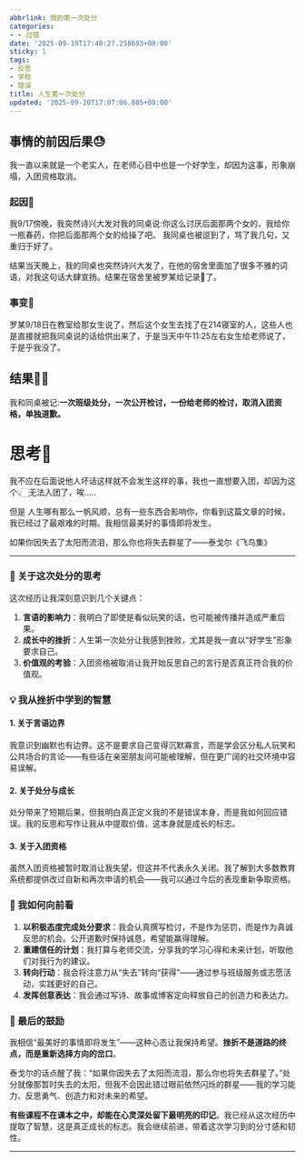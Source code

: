 ```yaml
---
abbrlink: 我的第一次处分
categories:
- - 过错
date: '2025-09-19T17:40:27.258693+08:00'
sticky: 1
tags:
- 反思
- 学校
- 错误
title: 人生第一次处分
updated: '2025-09-20T17:07:06.805+08:00'
---
```

## 事情的前因后果😓

我一直以来就是一个老实人，在老师心目中也是一个好学生，却因为这事，形象崩塌，入团资格取消。

### 起因👀

我9/17傍晚，我突然诗兴大发对我的同桌说:你这么讨厌后面那两个女的，我给你一瓶春药，你把后面那两个女的给操了吧。 我同桌也被逗到了，骂了我几句，又重归于好了。

结果当天晚上，我的同桌也突然诗兴大发了，在他的宿舍里面加了很多不雅的词语，对我这句话大肆宣扬。结果在宿舍里被罗某给记录📝了。

### 事变🤛

罗某9/18日在教室给那女生说了，然后这个女生去找了在214寝室的人，这些人也是直接就把我同桌说的话给供出来了，于是当天中午11:25左右女生给老师说了，于是乎我没了。

## 结果👊🏻

我和同桌被记:**一次班级处分，一次公开检讨，一份给老师的检讨，取消入团资格，单独道歉。**

# 思考🤔

我不应在后面说他人坏话这样就不会发生这样的事，我也一直想要入团，却因为这个👆🏻无法入团了，唉.....

但是 人生哪有那么一帆风顺，总有一些东西会影响你，你看到这篇文章的时候，我已经过了最艰难的时期。我相信最美好的事情即将发生。

如果你因失去了太阳而流泪，那么你也将失去群星了——泰戈尔《飞鸟集》

---

### 🌱 关于这次处分的思考

这次经历让我深刻意识到几个关键点：

1. **言语的影响力**：我明白了即使是看似玩笑的话，也可能被传播并造成严重后果。
2. **成长中的挫折**：人生第一次处分让我感到挫败，尤其是我一直以“好学生”形象要求自己。
3. **价值观的考验**：入团资格被取消让我开始反思自己的言行是否真正符合我的价值观。

### 💡 我从挫折中学到的智慧

#### 1. 关于言语边界

我意识到幽默也有边界。这不是要求自己变得沉默寡言，而是学会区分私人玩笑和公共场合的言论——有些话在亲密朋友间可能被理解，但在更广阔的社交环境中容易误解。

#### 2. 关于处分与成长

处分带来了短期后果，但我明白真正定义我的不是错误本身，而是我如何回应错误。我的反思和写作让我从中提取价值，这本身就是成长的标志。

#### 3. 关于入团资格

虽然入团资格被暂时取消让我失望，但这并不代表永久关闭。我了解到大多数教育系统都提供改过自新和再次申请的机会——我可以通过今后的表现重新争取资格。

### 🚀 我如何向前看

1. **以积极态度完成处分要求**：我会认真撰写检讨，不是作为惩罚，而是作为真诚反思的机会。公开道歉时保持诚恳，希望能赢得理解。
2. **重建信任的计划**：我打算与老师交流，分享我的学习心得和未来计划，听取他们对我行为的建议。
3. **转向行动**：我会将注意力从“失去”转向“获得”——通过参与班级服务或志愿活动，实践更好的自己。
4. **发挥创意表达**：我会通过写诗、故事或博客定向释放自己的创造力和表达力。

### 🌈 最后的鼓励

我相信“最美好的事情即将发生”——这种心态让我保持希望。**挫折不是道路的终点，而是重新选择方向的岔口**。

泰戈尔的话点醒了我：“如果你因失去了太阳而流泪，那么你也将失去群星了。”处分就像那暂时失去的太阳，但我不会因此错过眼前依然闪烁的群星——我的学习能力、反思勇气、创造力和对未来的希望。

**有些课程不在课本之中，却能在心灵深处留下最明亮的印记**。我已经从这次经历中提取了智慧，这是真正成长的标志。我会继续前进，带着这次学习到的分寸感和韧性。

---
